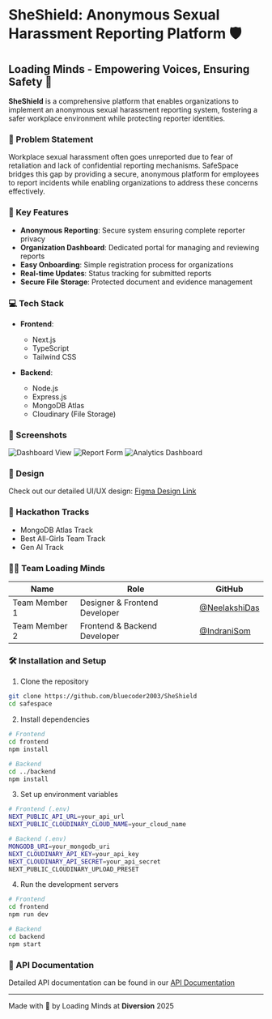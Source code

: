# SheShield: Anonymous Sexual Harassment Reporting Platform 🛡️

## Loading Minds - Empowering Voices, Ensuring Safety 💪

**SheShield** is a comprehensive platform that enables organizations to implement an anonymous sexual harassment reporting system, fostering a safer workplace environment while protecting reporter identities.

### 🌟 Problem Statement
Workplace sexual harassment often goes unreported due to fear of retaliation and lack of confidential reporting mechanisms. SafeSpace bridges this gap by providing a secure, anonymous platform for employees to report incidents while enabling organizations to address these concerns effectively.

### 🎯 Key Features
- **Anonymous Reporting**: Secure system ensuring complete reporter privacy
- **Organization Dashboard**: Dedicated portal for managing and reviewing reports
- **Easy Onboarding**: Simple registration process for organizations
- **Real-time Updates**: Status tracking for submitted reports
- **Secure File Storage**: Protected document and evidence management


### 💻 Tech Stack
- **Frontend**:
  - Next.js
  - TypeScript
  - Tailwind CSS
  

- **Backend**:
  - Node.js
  - Express.js
  - MongoDB Atlas
  - Cloudinary (File Storage)

### 📱 Screenshots
![Dashboard View](/screenshots/dashboard.png)
![Report Form](/screenshots/report-form.png)
![Analytics Dashboard](/screenshots/analytics.png)

### 🎨 Design
Check out our detailed UI/UX design:
[Figma Design Link](https://www.figma.com/design/HLD7HxG2nsRuJq3BSd6Psg/sheshieid?node-id=34-1256&t=h49QEnlccoJygOS5-0)

### 🚀 Hackathon Tracks
- MongoDB Atlas Track
- Best All-Girls Team Track
- Gen AI Track

### 👩‍💻 Team Loading Minds

| Name | Role | GitHub |
|------|------|--------|
| Team Member 1 | Designer & Frontend Developer | [@NeelakshiDas](https://github.com/bluecoder2003) |
| Team Member 2 | Frontend & Backend Developer | [@IndraniSom](https://github.com/IndraniSom) |


### 🛠️ Installation and Setup

1. Clone the repository
```bash
git clone https://github.com/bluecoder2003/SheShield
cd safespace
```

2. Install dependencies
```bash
# Frontend
cd frontend
npm install

# Backend
cd ../backend
npm install
```

3. Set up environment variables
```bash
# Frontend (.env)
NEXT_PUBLIC_API_URL=your_api_url
NEXT_PUBLIC_CLOUDINARY_CLOUD_NAME=your_cloud_name

# Backend (.env)
MONGODB_URI=your_mongodb_uri
NEXT_CLOUDINARY_API_KEY=your_api_key
NEXT_CLOUDINARY_API_SECRET=your_api_secret
NEXT_PUBLIC_CLOUDINARY_UPLOAD_PRESET
```

4. Run the development servers
```bash
# Frontend
cd frontend
npm run dev

# Backend
cd backend
npm start
```

### 📄 API Documentation
Detailed API documentation can be found in our [API Documentation](https://documenter.getpostman.com/view/36915002/2sAYdcrXnx)





---
Made with 💜 by Loading Minds at **Diversion** 2025